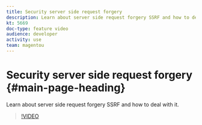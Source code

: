 ```yaml
---
title: Security server side request forgery
description: Learn about server side request forgery SSRF and how to deal with it.
kt: 5669
doc-type: feature video
audience: developer
activity: use
team: magentou
---
```


# Security server side request forgery {#main-page-heading}

Learn about server side request forgery SSRF and how to deal with it.

>[!VIDEO](https://video.tv.adobe.com/v/35822)